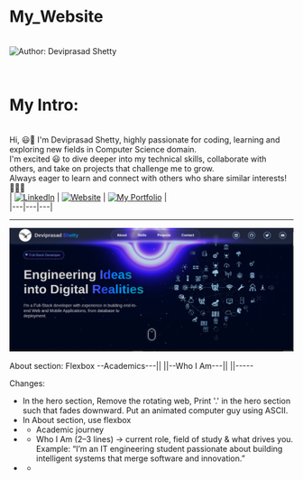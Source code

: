 # My_Website

<br> ![Author: Deviprasad Shetty](https://img.shields.io/badge/Author-💫_Deviprasad%20Shetty-000000?style=for-the-badge&labelColor=white)

<br> 

# My Intro:
<br> Hi, 😃👋 I'm Deviprasad Shetty, highly passionate for coding, learning and exploring new fields in Computer Science domain. 
<br> I'm excited 😃 to dive deeper into my technical skills, collaborate with others, and take on projects that challenge me to grow. 
<br> Always eager to learn and connect with others who share similar interests! 🤗🧑‍💻
<br> 
| [![LinkedIn](https://img.shields.io/badge/LinkedIn-%230077B5?style=for-the-badge&logo=LinkedIn&logoColor=white)](https://linkedin.com/in/deviprasad-shetty-4bba49313) | [![Website](https://img.shields.io/badge/Website-indigo?style=for-the-badge&logo=About.me&logoColor=white)](https://yourwebsite.com/) | [![My Portfolio](https://img.shields.io/badge/My_Portfolio-000?style=for-the-badge&logo=GitHub&logoColor=white)](https://github.com/DeviprasadShetty9833/My_Portfolio)  |                      
|---|---|---|

---

![image_alt](https://github.com/DeviprasadShetty9833/My_Website/blob/26f976ac2627a1eda4f0050e306ca19d8e0a3099/Hero.png)

About section: Flexbox
--Academics---||
||--Who I Am---||
||-----

Changes:
- In the hero section, Remove the rotating web, Print '.' in the hero section such that fades downward. Put an animated computer guy using ASCII.
- In About section, use flexbox
- - Academic journey
- - Who I Am (2–3 lines) -> current role, field of study & what drives you.
Example: “I’m an IT engineering student passionate about building intelligent systems that merge software and innovation.”
- - 
